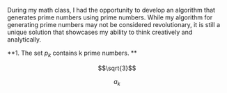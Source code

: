 During my math class, I had the opportunity to develop an algorithm that generates prime numbers using prime numbers.
While my algorithm for generating prime numbers may not be considered revolutionary, it is still a unique solution that showcases my ability to think creatively and analytically.

**1. The set $p_k$  contains k prime numbers. **

```math
\sqrt{3}
```

$$a_k $$

